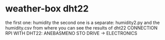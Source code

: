 # weather-box dht22


the first one: humidity
the second one is a separate: humidity2.py and the humidity.csv from where you can see the results of dht22
CONNECTION RPI WITH DHT22:
ANEBASMENO STO DRIVE -> ELECTRONICS
